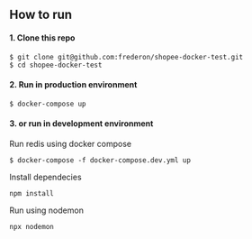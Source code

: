 ## How to run

#### 1. Clone this repo

```
$ git clone git@github.com:frederon/shopee-docker-test.git
$ cd shopee-docker-test
```

#### 2. Run in production environment

```
$ docker-compose up
```

#### 3. or run in development environment

Run redis using docker compose

```
$ docker-compose -f docker-compose.dev.yml up
```

Install dependecies

```
npm install
```

Run using nodemon

```
npx nodemon
```
